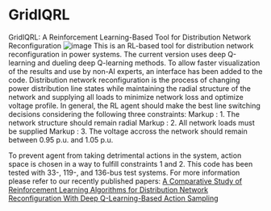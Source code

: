 # GridIQRL
GridIQRL: A Reinforcement Learning-Based Tool for Distribution Network Reconfiguration
![image](https://github.com/NastaranGh74/GridIQRL/assets/85129387/99a9e8d4-ddbd-4910-804f-e891dad8a577)
This is an RL-based tool for distribution network reconfiguration in power systems. The current version uses deep Q-learning and dueling deep Q-learning methods. To allow faster visualization of the results and use by non-AI experts, an interface has been added to the code.
Distribution network reconfiguration is the process of changing power distribution line states while maintaining the radial structure of the network and supplying all loads to minimize network loss and optimize voltage profile. In general, the RL agent should make the best line switching decisions considering the following three constraints:
Markup : 1. The network structure should remain radial
Markup : 2. All network loads must be supplied
Markup : 3. The voltage accross the network should remain between 0.95 p.u. and 1.05 p.u.

To prevent agent from taking detrimental actions in the system, action space is chosen in a way to fulfill constraints 1 and 2. This code has been tested with 33-, 119-, and 136-bus test systems. For more information please refer to our recently published papers: [A Comparative Study of Reinforcement Learning Algorithms for Distribution Network Reconfiguration With Deep Q-Learning-Based Action Sampling](https://ieeexplore.ieee.org/abstract/document/10040655)
